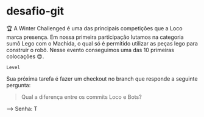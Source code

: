 desafio-git
========

🏆 A Winter Challenged é uma das principais competições que a Loco marca presença. Em nossa primeira participação lutamos na categoria sumô Lego com o Machida, o qual só é permitido utilizar as peças lego para construir o robô. Nesse evento conseguimos uma das 10 primeiras colocações  😍.

``Level``

Sua próxima tarefa é fazer um checkout no branch que responde a seguinte pergunta:

> Qual a diferença entre os commits Loco e Bots? 

--> Senha: T
